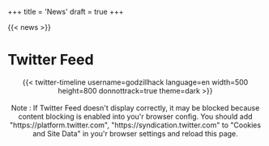 +++
title = 'News'
draft = true
+++

{{< news >}}

# Twitter Feed

<center>{{< twitter-timeline username=godzillhack language=en width=500 height=800 donnottrack=true theme=dark >}}</center>
<br>
<center>Note : If Twitter Feed doesn't display correctly, it may be blocked because content blocking is enabled into you'r browser config. You should add "https://platform.twitter.com", "https://syndication.twitter.com" to "Cookies and Site Data" in you'r browser settings and reload this page.</center>
